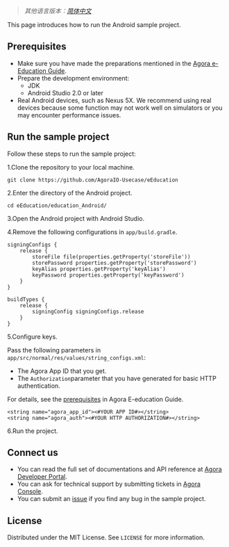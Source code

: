 ﻿> *其他语言版本：[简体中文](README.zh.md)*This page introduces how to run the Android sample project.## Prerequisites - Make sure you have made the preparations mentioned in the  [Agora e-Education Guide](https://github.com/AgoraIO-Usecase/eEducation/wiki/Agora-eEducation-Guide).- Prepare the development environment:  - JDK  - Android Studio 2.0  or later- Real Android devices, such as Nexus 5X. We recommend using real devices because some function may not work well on simulators or you may encounter performance issues.## Run the sample projectFollow these steps to run the sample project:1.Clone the repository to your local machine.```git clone https://github.com/AgoraIO-Usecase/eEducation```2.Enter the directory of the Android project.```cd eEducation/education_Android/```3.Open the Android project with Android Studio.4.Remove the following configurations in `app/build.gradle`.```signingConfigs {    release {        storeFile file(properties.getProperty('storeFile'))        storePassword properties.getProperty('storePassword')        keyAlias properties.getProperty('keyAlias')        keyPassword properties.getProperty('keyPassword')    }} buildTypes {    release {        signingConfig signingConfigs.release    }}```5.Configure keys.Pass the following parameters in `app/src/normal/res/values/string_configs.xml`:- The Agora App ID that you get.- The `Authorization`parameter that you have generated for basic HTTP authentication.For details, see the [prerequisites](https://github.com/AgoraIO-Usecase/eEducation/wiki/Agora-eEducation-Guide#prerequisites) in Agora E-education Guide.```<string name="agora_app_id"><#YOUR APP ID#></string><string name="agora_auth"><#YOUR HTTP AUTHORIZATION#></string>```6.Run the project.## Connect us- You can read the full set of documentations and API reference at [Agora Developer Portal](https://docs.agora.io/en/).- You can ask for technical support by submitting tickets in [Agora Console](https://dashboard.agora.io/). - You can submit an [issue](https://github.com/AgoraIO-Usecase/eEducation/issues) if you find any bug in the sample project. ## LicenseDistributed under the MIT License. See `LICENSE` for more information.
